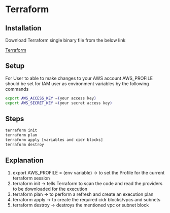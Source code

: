 # Terraform

## Installation

Download Terraform single binary file from the below link

[Terraform](https://www.terraform.io/)

## Setup

For User to able to make changes to your AWS account AWS_PROFILE should be set for IAM user as environment variables by the following commands

```bash
export AWS_ACCESS_KEY =(your access key)
export AWS_SECRET_KEY =(your secret access key)
```

## Steps

```bash
terraform init
terraform plan
terraform apply [variables and cidr blocks]
terraform destroy
```

## Explanation

1. export AWS_PROFILE = (env variable) -> to set the Profile for the current terraform session
2. terraform init -> tells Terraform to scan the code and read the providers to be downloaded for the execution
3. terraform plan -> to perform a refresh and create an execution plan
4. terraform apply -> to create the required cidr blocks/vpcs and subnets
5. terraform destroy -> destroys the mentioned vpc or subnet block
